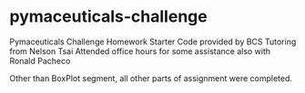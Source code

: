 # pymaceuticals-challenge
Pymaceuticals Challenge Homework
Starter Code provided by BCS
Tutoring from Nelson Tsai
Attended office hours for some assistance also with Ronald Pacheco

Other than BoxPlot segment, all other parts of assignment were completed.
